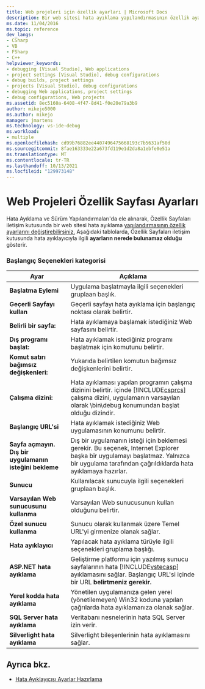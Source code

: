 ```yaml
---
title: Web projeleri için özellik ayarları | Microsoft Docs
description: Bir web sitesi hata ayıklama yapılandırmasının özellik ayarlarını, uygulamanın Özellik Sayfaları iletişim kutusunda nasıl değiştir Visual Studio.
ms.date: 11/04/2016
ms.topic: reference
dev_langs:
- CSharp
- VB
- FSharp
- C++
helpviewer_keywords:
- debugging [Visual Studio], Web applications
- project settings [Visual Studio], debug configurations
- debug builds, project settings
- projects [Visual Studio], debug configurations
- debugging Web applications, project settings
- debug configurations, Web projects
ms.assetid: 8ec5160a-6408-4f47-8d41-f0e20e79a3b9
author: mikejo5000
ms.author: mikejo
manager: jmartens
ms.technology: vs-ide-debug
ms.workload:
- multiple
ms.openlocfilehash: cd99b76882ee4407496475668193c7b5631af50d
ms.sourcegitcommit: 8fae163333e22a673fd119e1d2da8a1ebfe0e51a
ms.translationtype: MT
ms.contentlocale: tr-TR
ms.lasthandoff: 10/13/2021
ms.locfileid: "129973148"
---
```

# <a name="property-pages-settings-for-web-projects"></a>Web Projeleri Özellik Sayfası Ayarları
Hata Ayıklama ve Sürüm Yapılandırmaları'da ele  alınarak, Özellik Sayfaları iletişim kutusunda bir web sitesi hata ayıklama [yapılandırmasının özellik ayarlarını değiştirebilirsiniz.](../debugger/how-to-set-debug-and-release-configurations.md) Aşağıdaki tablolarda, Özellik Sayfaları iletişim kutusunda hata ayıklayıcıyla ilgili **ayarların nerede bulunamaz olduğu** gösterir.

### <a name="start-options-category"></a>Başlangıç Seçenekleri kategorisi

| **Ayar** | **Açıklama** |
| - | - |
| **Başlatma Eylemi** | Uygulama başlatmayla ilgili seçenekleri gruplaan başlık. |
| **Geçerli Sayfayı kullan** | Geçerli sayfayı hata ayıklama için başlangıç noktası olarak belirtir. |
| **Belirli bir sayfa:** | Hata ayıklamaya başlamak istediğiniz Web sayfasını belirtir. |
| **Dış programı başlat:** | Hata ayıklamak istediğiniz programı başlatmak için komutunu belirtir. |
| **Komut satırı bağımsız değişkenleri:** | Yukarıda belirtilen komutun bağımsız değişkenlerini belirtir. |
| **Çalışma dizini:** | Hata ayıklaması yapılan programın çalışma dizinini belirtir. içinde [!INCLUDE[csprcs](../data-tools/includes/csprcs_md.md)] çalışma dizini, uygulamanın varsayılan olarak \bin\debug konumundan başlat olduğu dizindir. |
| **Başlangıç URL'si** | Hata ayıklamak istediğiniz Web uygulamasının konumunu belirtir. |
| **Sayfa açmayın. Dış bir uygulamanın isteğini bekleme** | Dış bir uygulamanın isteği için beklemesi gerekir. Bu seçenek, Internet Explorer başka bir uygulamayı başlatmaz. Yalnızca bir uygulama tarafından çağrıldıklarda hata ayıklamaya hazırlar. |
| **Sunucu** | Kullanılacak sunucuyla ilgili seçenekleri gruplaan başlık. |
| **Varsayılan Web sunucusunu kullanma** | Varsayılan Web sunucusunun kullan olduğunu belirtir. |
| **Özel sunucu kullanma** | Sunucu olarak kullanmak üzere Temel URL'yi girmenize olanak sağlar. |
| **Hata ayıklayıcı** | Yapılacak hata ayıklama türüyle ilgili seçenekleri gruplama başlığı. |
| **ASP.NET hata ayıklama** | Geliştirme platformu için yazılmış sunucu sayfalarının hata [!INCLUDE[vstecasp](../code-quality/includes/vstecasp_md.md)] ayıklamasını sağlar. Başlangıç URL'si içinde bir URL **belirtmeniz gerekir.** |
| **Yerel kodda hata ayıklama** | Yönetilen uygulamanıza gelen yerel (yönetilemeyen) Win32 koduna yapılan çağrılarda hata ayıklamanıza olanak sağlar. |
| **SQL Server hata ayıklama** | Veritabanı nesnelerinin hata SQL Server izin verir. |
| **Silverlight hata ayıklama** | Silverlight bileşenlerinin hata ayıklamasını sağlar. |

## <a name="see-also"></a>Ayrıca bkz.
- [Hata Ayıklayıcısı Ayarlar Hazırlama](../debugger/debugger-settings-and-preparation.md)